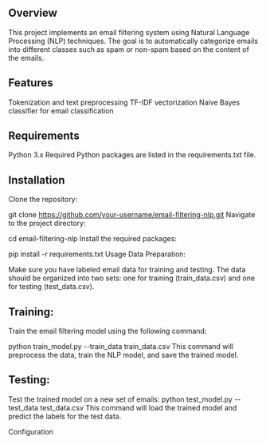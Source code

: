 ## Overview
This project implements an email filtering system using Natural Language Processing (NLP) techniques. The goal is to automatically categorize emails into different classes such as spam or non-spam based on the content of the emails.

## Features
Tokenization and text preprocessing
TF-IDF vectorization
Naive Bayes classifier for email classification
## Requirements
Python 3.x
Required Python packages are listed in the requirements.txt file.

## Installation
Clone the repository:

git clone https://github.com/your-username/email-filtering-nlp.git
Navigate to the project directory:


cd email-filtering-nlp
Install the required packages:

pip install -r requirements.txt
Usage
Data Preparation:

Make sure you have labeled email data for training and testing. The data should be organized into two sets: one for training (train_data.csv) and one for testing (test_data.csv).

## Training:

Train the email filtering model using the following command:

python train_model.py --train_data train_data.csv
This command will preprocess the data, train the NLP model, and save the trained model.

## Testing:

Test the trained model on a new set of emails:
python test_model.py --test_data test_data.csv
This command will load the trained model and predict the labels for the test data.

Configuration
